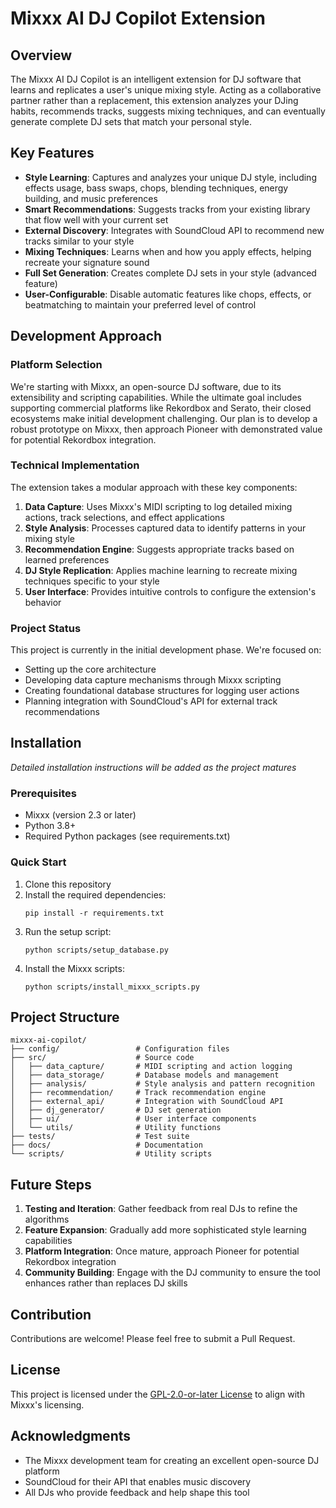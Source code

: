 # Mixxx AI DJ Copilot Extension

## Overview

The Mixxx AI DJ Copilot is an intelligent extension for DJ software that learns and replicates a user's unique mixing style. Acting as a collaborative partner rather than a replacement, this extension analyzes your DJing habits, recommends tracks, suggests mixing techniques, and can eventually generate complete DJ sets that match your personal style.

## Key Features

- **Style Learning**: Captures and analyzes your unique DJ style, including effects usage, bass swaps, chops, blending techniques, energy building, and music preferences
- **Smart Recommendations**: Suggests tracks from your existing library that flow well with your current set
- **External Discovery**: Integrates with SoundCloud API to recommend new tracks similar to your style
- **Mixing Techniques**: Learns when and how you apply effects, helping recreate your signature sound
- **Full Set Generation**: Creates complete DJ sets in your style (advanced feature)
- **User-Configurable**: Disable automatic features like chops, effects, or beatmatching to maintain your preferred level of control

## Development Approach

### Platform Selection

We're starting with Mixxx, an open-source DJ software, due to its extensibility and scripting capabilities. While the ultimate goal includes supporting commercial platforms like Rekordbox and Serato, their closed ecosystems make initial development challenging. Our plan is to develop a robust prototype on Mixxx, then approach Pioneer with demonstrated value for potential Rekordbox integration.

### Technical Implementation

The extension takes a modular approach with these key components:

1. **Data Capture**: Uses Mixxx's MIDI scripting to log detailed mixing actions, track selections, and effect applications
2. **Style Analysis**: Processes captured data to identify patterns in your mixing style
3. **Recommendation Engine**: Suggests appropriate tracks based on learned preferences
4. **DJ Style Replication**: Applies machine learning to recreate mixing techniques specific to your style
5. **User Interface**: Provides intuitive controls to configure the extension's behavior

### Project Status

This project is currently in the initial development phase. We're focused on:
- Setting up the core architecture
- Developing data capture mechanisms through Mixxx scripting
- Creating foundational database structures for logging user actions
- Planning integration with SoundCloud's API for external track recommendations

## Installation

*Detailed installation instructions will be added as the project matures*

### Prerequisites
- Mixxx (version 2.3 or later)
- Python 3.8+
- Required Python packages (see requirements.txt)

### Quick Start

1. Clone this repository
2. Install the required dependencies:
   ```
   pip install -r requirements.txt
   ```
3. Run the setup script:
   ```
   python scripts/setup_database.py
   ```
4. Install the Mixxx scripts:
   ```
   python scripts/install_mixxx_scripts.py
   ```

## Project Structure

```
mixxx-ai-copilot/
├── config/                 # Configuration files
├── src/                    # Source code
│   ├── data_capture/       # MIDI scripting and action logging
│   ├── data_storage/       # Database models and management
│   ├── analysis/           # Style analysis and pattern recognition
│   ├── recommendation/     # Track recommendation engine
│   ├── external_api/       # Integration with SoundCloud API
│   ├── dj_generator/       # DJ set generation
│   ├── ui/                 # User interface components
│   └── utils/              # Utility functions
├── tests/                  # Test suite
├── docs/                   # Documentation
└── scripts/                # Utility scripts
```

## Future Steps

1. **Testing and Iteration**: Gather feedback from real DJs to refine the algorithms
2. **Feature Expansion**: Gradually add more sophisticated style learning capabilities
3. **Platform Integration**: Once mature, approach Pioneer for potential Rekordbox integration
4. **Community Building**: Engage with the DJ community to ensure the tool enhances rather than replaces DJ skills

## Contribution

Contributions are welcome! Please feel free to submit a Pull Request.

## License

This project is licensed under the [GPL-2.0-or-later License](LICENSE) to align with Mixxx's licensing.

## Acknowledgments

- The Mixxx development team for creating an excellent open-source DJ platform
- SoundCloud for their API that enables music discovery
- All DJs who provide feedback and help shape this tool